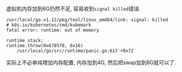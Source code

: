 虚拟机内存加到6G仍然不足, 容易收到`signal killed`错误.

```
/usr/local/go.v1.12/pkg/tool/linux_amd64/link: signal: killed
# k8s.io/kubernetes/cmd/kubemark
fatal error: runtime: out of memory

runtime stack:
runtime.throw(0x6785f8, 0x16)
	/usr/local/go/src/runtime/panic.go:617 +0x72
```

实际上不必单纯增加内存配置, 内存加到4G, 然后把swap加到8G就可以了.
